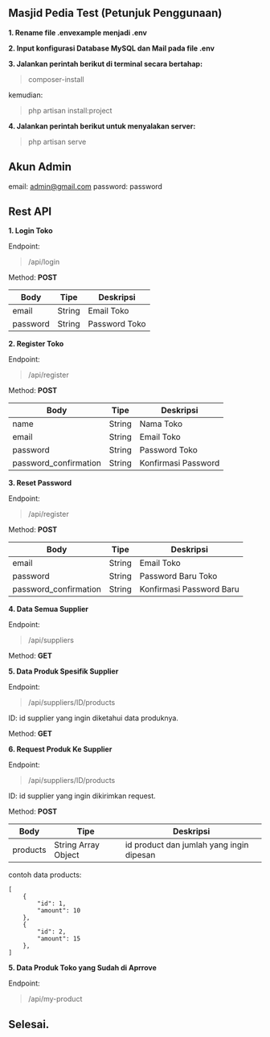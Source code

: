 ## Masjid Pedia Test (Petunjuk Penggunaan)

**1. Rename file .envexample menjadi .env**

**2. Input konfigurasi Database MySQL dan Mail pada file .env**

**3. Jalankan perintah berikut di terminal secara bertahap:**

> composer-install

kemudian:

> php artisan install:project

**4. Jalankan perintah berikut untuk menyalakan server:**

> php artisan serve

## Akun Admin

email: admin@gmail.com
password: password

## Rest API

**1. Login Toko**

Endpoint:

> /api/login

Method: **POST**

| Body     | Tipe   | Deskripsi     |
| -------- | ------ | ------------- |
| email    | String | Email Toko    |
| password | String | Password Toko |

**2. Register Toko**

Endpoint:

> /api/register

Method: **POST**

| Body                  | Tipe   | Deskripsi           |
| --------------------- | ------ | ------------------- |
| name                  | String | Nama Toko           |
| email                 | String | Email Toko          |
| password              | String | Password Toko       |
| password_confirmation | String | Konfirmasi Password |

**3. Reset Password**

Endpoint:

> /api/register

Method: **POST**

| Body                  | Tipe   | Deskripsi                |
| --------------------- | ------ | ------------------------ |
| email                 | String | Email Toko               |
| password              | String | Password Baru Toko       |
| password_confirmation | String | Konfirmasi Password Baru |

**4. Data Semua Supplier**

Endpoint:

> /api/suppliers

Method: **GET**

**5. Data Produk Spesifik Supplier**

Endpoint:

> /api/suppliers/ID/products

ID: id supplier yang ingin diketahui data produknya.

Method: **GET**

**6. Request Produk Ke Supplier**

Endpoint:

> /api/suppliers/ID/products

ID: id supplier yang ingin dikirimkan request.

Method: **POST**

| Body     | Tipe                | Deskripsi                                |
| -------- | ------------------- | ---------------------------------------- |
| products | String Array Object | id product dan jumlah yang ingin dipesan |

contoh data products:

    [
        {
    	    "id": 1,
    	    "amount": 10
    	},
    	{
    	    "id": 2,
    	    "amount": 15
    	},
    ]

**5. Data Produk Toko yang Sudah di Aprrove**

Endpoint:

> /api/my-product

## Selesai.
